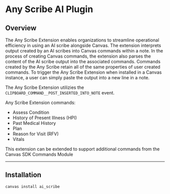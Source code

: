 # Any Scribe AI Plugin

## Overview

The Any Scribe Extension enables organizations to streamline operational efficiency in using an AI scribe alongside Canvas. The extension interprets output created by an AI scribes into Canvas commands within a note. In the process of creating Canvas commands, the extension also parses the content of the AI scribe output into the associated commands. Commands created by the Any Scribe retain all of the same properties of user created commands. To trigger the Any Scribe Extension when installed in a Canvas instance, a user can simply paste the output into a new line in a note.

The Any Scribe Extension utilizies the `CLIPBOARD_COMMAND__POST_INSERTED_INTO_NOTE` event.

Any Scribe Extension commands:
- Assess Condition
- History of Present Illness (HPI)
- Past Medical History
- Plan
- Reason for Visit (RFV)
- Vitals

This extension can be extended to support additional commands from the Canvas SDK Commands Module

---

## Installation

   ```bash
   canvas install ai_scribe
   ```


